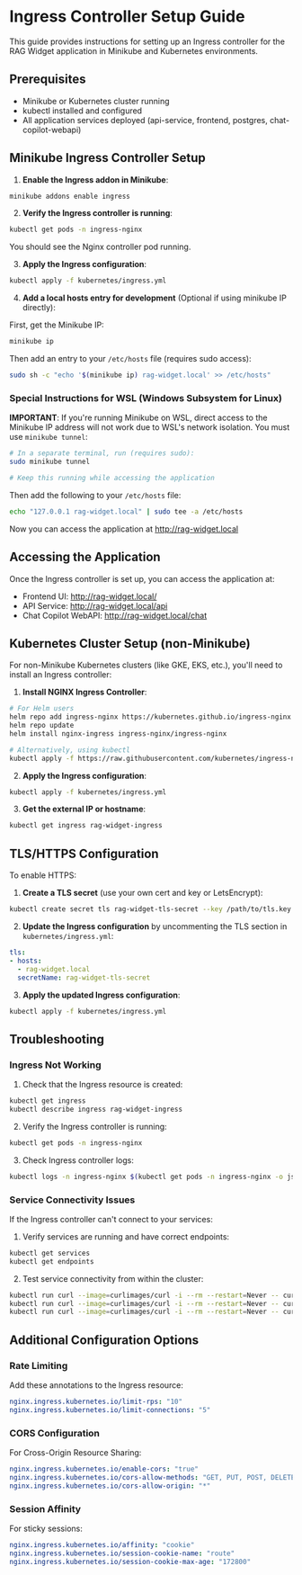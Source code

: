 # Ingress Controller Setup Guide

This guide provides instructions for setting up an Ingress controller for the RAG Widget application in Minikube and Kubernetes environments.

## Prerequisites

- Minikube or Kubernetes cluster running
- kubectl installed and configured
- All application services deployed (api-service, frontend, postgres, chat-copilot-webapi)

## Minikube Ingress Controller Setup

1. **Enable the Ingress addon in Minikube**:

```bash
minikube addons enable ingress
```

2. **Verify the Ingress controller is running**:

```bash
kubectl get pods -n ingress-nginx
```

You should see the Nginx controller pod running.

3. **Apply the Ingress configuration**:

```bash
kubectl apply -f kubernetes/ingress.yml
```

4. **Add a local hosts entry for development** (Optional if using minikube IP directly):

First, get the Minikube IP:

```bash
minikube ip
```

Then add an entry to your `/etc/hosts` file (requires sudo access):

```bash
sudo sh -c "echo '$(minikube ip) rag-widget.local' >> /etc/hosts"
```

### Special Instructions for WSL (Windows Subsystem for Linux)

**IMPORTANT**: If you're running Minikube on WSL, direct access to the Minikube IP address will not work due to WSL's network isolation. You must use `minikube tunnel`:

```bash
# In a separate terminal, run (requires sudo):
sudo minikube tunnel

# Keep this running while accessing the application
```

Then add the following to your `/etc/hosts` file:
```bash
echo "127.0.0.1 rag-widget.local" | sudo tee -a /etc/hosts
```

Now you can access the application at http://rag-widget.local

## Accessing the Application

Once the Ingress controller is set up, you can access the application at:

- Frontend UI: http://rag-widget.local/
- API Service: http://rag-widget.local/api
- Chat Copilot WebAPI: http://rag-widget.local/chat

## Kubernetes Cluster Setup (non-Minikube)

For non-Minikube Kubernetes clusters (like GKE, EKS, etc.), you'll need to install an Ingress controller:

1. **Install NGINX Ingress Controller**:

```bash
# For Helm users
helm repo add ingress-nginx https://kubernetes.github.io/ingress-nginx
helm repo update
helm install nginx-ingress ingress-nginx/ingress-nginx

# Alternatively, using kubectl
kubectl apply -f https://raw.githubusercontent.com/kubernetes/ingress-nginx/controller-v1.8.0/deploy/static/provider/cloud/deploy.yaml
```

2. **Apply the Ingress configuration**:

```bash
kubectl apply -f kubernetes/ingress.yml
```

3. **Get the external IP or hostname**:

```bash
kubectl get ingress rag-widget-ingress
```

## TLS/HTTPS Configuration

To enable HTTPS:

1. **Create a TLS secret** (use your own cert and key or LetsEncrypt):

```bash
kubectl create secret tls rag-widget-tls-secret --key /path/to/tls.key --cert /path/to/tls.crt
```

2. **Update the Ingress configuration** by uncommenting the TLS section in `kubernetes/ingress.yml`:

```yaml
tls:
- hosts:
  - rag-widget.local
  secretName: rag-widget-tls-secret
```

3. **Apply the updated Ingress configuration**:

```bash
kubectl apply -f kubernetes/ingress.yml
```

## Troubleshooting

### Ingress Not Working

1. Check that the Ingress resource is created:

```bash
kubectl get ingress
kubectl describe ingress rag-widget-ingress
```

2. Verify the Ingress controller is running:

```bash
kubectl get pods -n ingress-nginx
```

3. Check Ingress controller logs:

```bash
kubectl logs -n ingress-nginx $(kubectl get pods -n ingress-nginx -o jsonpath='{.items[0].metadata.name}')
```

### Service Connectivity Issues

If the Ingress controller can't connect to your services:

1. Verify services are running and have correct endpoints:

```bash
kubectl get services
kubectl get endpoints
```

2. Test service connectivity from within the cluster:

```bash
kubectl run curl --image=curlimages/curl -i --rm --restart=Never -- curl http://frontend:3003
kubectl run curl --image=curlimages/curl -i --rm --restart=Never -- curl http://api-service:3001
kubectl run curl --image=curlimages/curl -i --rm --restart=Never -- curl http://chat-copilot-webapi:3080
```

## Additional Configuration Options

### Rate Limiting

Add these annotations to the Ingress resource:

```yaml
nginx.ingress.kubernetes.io/limit-rps: "10"
nginx.ingress.kubernetes.io/limit-connections: "5"
```

### CORS Configuration

For Cross-Origin Resource Sharing:

```yaml
nginx.ingress.kubernetes.io/enable-cors: "true"
nginx.ingress.kubernetes.io/cors-allow-methods: "GET, PUT, POST, DELETE, PATCH, OPTIONS"
nginx.ingress.kubernetes.io/cors-allow-origin: "*"
```

### Session Affinity

For sticky sessions:

```yaml
nginx.ingress.kubernetes.io/affinity: "cookie"
nginx.ingress.kubernetes.io/session-cookie-name: "route"
nginx.ingress.kubernetes.io/session-cookie-max-age: "172800"
```